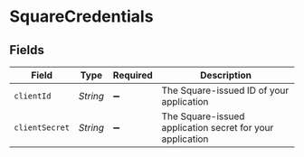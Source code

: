 # SquareCredentials


## Fields

| Field                                                     | Type                                                      | Required                                                  | Description                                               |
| --------------------------------------------------------- | --------------------------------------------------------- | --------------------------------------------------------- | --------------------------------------------------------- |
| `clientId`                                                | *String*                                                  | :heavy_minus_sign:                                        | The Square-issued ID of your application                  |
| `clientSecret`                                            | *String*                                                  | :heavy_minus_sign:                                        | The Square-issued application secret for your application |